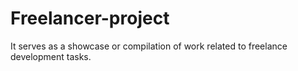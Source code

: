 ﻿# Freelancer-project
It serves as a showcase or compilation of work related to freelance development tasks.
